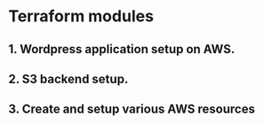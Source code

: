 # Terraform modules
## 1. Wordpress application setup on AWS.
## 2. S3 backend setup. 
## 3. Create and setup various AWS resources 
